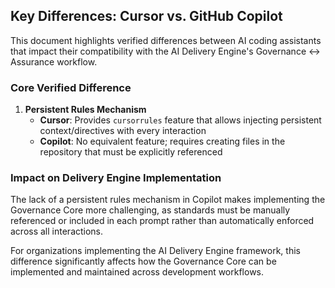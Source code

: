 ## Key Differences: Cursor vs. GitHub Copilot

This document highlights verified differences between AI coding assistants that impact their compatibility with the AI Delivery Engine's Governance ↔ Assurance workflow.

### Core Verified Difference

1. **Persistent Rules Mechanism**
   - **Cursor**: Provides `cursorrules` feature that allows injecting persistent context/directives with every interaction
   - **Copilot**: No equivalent feature; requires creating files in the repository that must be explicitly referenced

### Impact on Delivery Engine Implementation

The lack of a persistent rules mechanism in Copilot makes implementing the Governance Core more challenging, as standards must be manually referenced or included in each prompt rather than automatically enforced across all interactions.

For organizations implementing the AI Delivery Engine framework, this difference significantly affects how the Governance Core can be implemented and maintained across development workflows. 